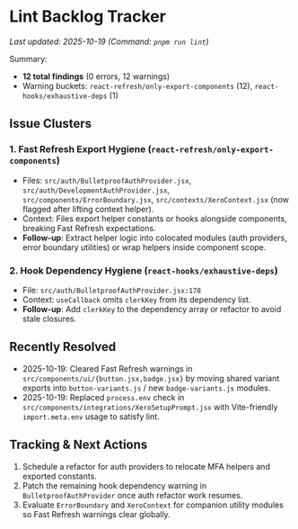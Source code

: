 # Lint Backlog Tracker

_Last updated: 2025-10-19 (Command: `pnpm run lint`)_

Summary:
- **12 total findings** (0 errors, 12 warnings)
- Warning buckets: `react-refresh/only-export-components` (12), `react-hooks/exhaustive-deps` (1)

## Issue Clusters

### 1. Fast Refresh Export Hygiene (`react-refresh/only-export-components`)
- Files: `src/auth/BulletproofAuthProvider.jsx`, `src/auth/DevelopmentAuthProvider.jsx`, `src/components/ErrorBoundary.jsx`, `src/contexts/XeroContext.jsx` (now flagged after lifting context helper).
- Context: Files export helper constants or hooks alongside components, breaking Fast Refresh expectations.
- **Follow-up**: Extract helper logic into colocated modules (auth providers, error boundary utilities) or wrap helpers inside component scope.

### 2. Hook Dependency Hygiene (`react-hooks/exhaustive-deps`)
- File: `src/auth/BulletproofAuthProvider.jsx:178`
- Context: `useCallback` omits `clerkKey` from its dependency list.
- **Follow-up**: Add `clerkKey` to the dependency array or refactor to avoid stale closures.

## Recently Resolved
- 2025-10-19: Cleared Fast Refresh warnings in `src/components/ui/{button.jsx,badge.jsx}` by moving shared variant exports into `button-variants.js` / new `badge-variants.js` modules.
- 2025-10-19: Replaced `process.env` check in `src/components/integrations/XeroSetupPrompt.jsx` with Vite-friendly `import.meta.env` usage to satisfy lint.

## Tracking & Next Actions
1. Schedule a refactor for auth providers to relocate MFA helpers and exported constants.
2. Patch the remaining hook dependency warning in `BulletproofAuthProvider` once auth refactor work resumes.
3. Evaluate `ErrorBoundary` and `XeroContext` for companion utility modules so Fast Refresh warnings clear globally.
